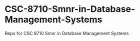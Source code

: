 # CSC-8710-Smnr-in-Database-Management-Systems
Repo for CSC 8710 Smnr in Database Management Systems
